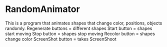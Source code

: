 # RandomAnimator
This is a program that animates shapes that change color, positions, objects randomly.
Regenerate buttons = different shapes
Start button = shapes start moving
Stop button = shapes stop moving
Recolor button = shapes change color
ScreenShot button = takes ScreenShoot